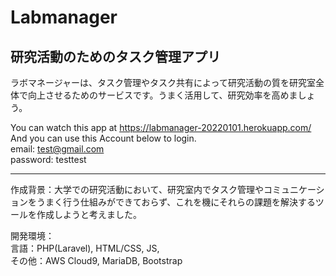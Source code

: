 # Labmanager

## 研究活動のためのタスク管理アプリ


ラボマネージャーは、タスク管理やタスク共有によって研究活動の質を研究室全体で向上させるためのサービスです。うまく活用して、研究効率を高めましょう。


You can watch this app at https://labmanager-20220101.herokuapp.com/  
And you can use this Account below to login.  
email: test@gmail.com  
password: testtest  

___

作成背景：大学での研究活動において、研究室内でタスク管理やコミュニケーションをうまく行う仕組みができておらず、これを機にそれらの課題を解決するツールを作成しようと考えました。  


開発環境：  
言語：PHP(Laravel), HTML/CSS, JS,  
その他：AWS Cloud9, MariaDB, Bootstrap  
